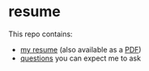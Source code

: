 # resume

This repo contains:
* [my resume](resume.md) (also available as a [PDF](https://github.com/evantd/resume/raw/master/Evan-Dower-resume.pdf))
* [questions](questions.md) you can expect me to ask
